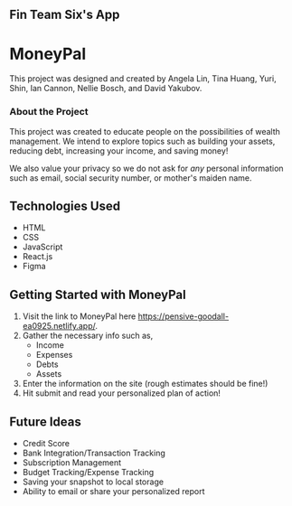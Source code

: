 ## Fin Team Six's App
# MoneyPal

This project was designed and created by Angela Lin, Tina Huang, Yuri, Shin, Ian Cannon, Nellie Bosch, and David Yakubov.

### About the Project
This project was created to educate people on the possibilities of wealth management. We intend to explore topics such as building your assets, reducing debt, increasing your income, and saving money!

We also value your privacy so we do not ask for *any* personal information such as email, social security number, or mother's maiden name.

## Technologies Used
- HTML
- CSS
- JavaScript
- React.js
- Figma

## Getting Started with MoneyPal
1. Visit the link to MoneyPal here https://pensive-goodall-ea0925.netlify.app/.
2. Gather the necessary info such as,
    - Income
    - Expenses
    - Debts
    - Assets
3. Enter the information on the site (rough estimates should be fine!)
4. Hit submit and read your personalized plan of action!

## Future Ideas
- Credit Score
- Bank Integration/Transaction Tracking
- Subscription Management
- Budget Tracking/Expense Tracking
- Saving your snapshot to local storage
- Ability to email or share your personalized report

